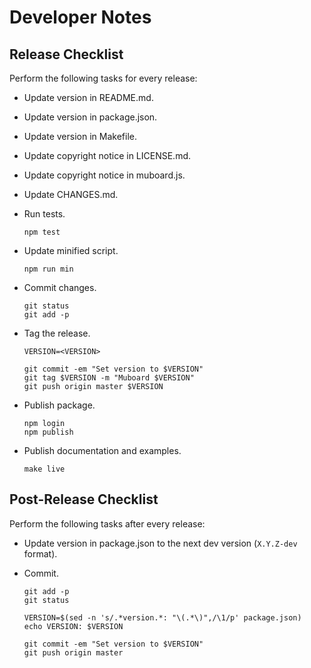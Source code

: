Developer Notes
===============

Release Checklist
-----------------

Perform the following tasks for every release:

  - Update version in README.md.
  - Update version in package.json.
  - Update version in Makefile.
  - Update copyright notice in LICENSE.md.
  - Update copyright notice in muboard.js.
  - Update CHANGES.md.
  - Run tests.

        npm test

  - Update minified script.

        npm run min

  - Commit changes.

        git status
        git add -p

  - Tag the release.

        VERSION=<VERSION>

        git commit -em "Set version to $VERSION"
        git tag $VERSION -m "Muboard $VERSION"
        git push origin master $VERSION 

  - Publish package.

        npm login
        npm publish

  - Publish documentation and examples.

        make live


Post-Release Checklist
----------------------

Perform the following tasks after every release:

  - Update version in package.json to the next dev version (`X.Y.Z-dev` format).

  - Commit.

        git add -p
        git status

        VERSION=$(sed -n 's/.*version.*: "\(.*\)",/\1/p' package.json)
        echo VERSION: $VERSION

        git commit -em "Set version to $VERSION"
        git push origin master
